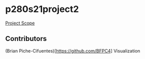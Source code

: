 # p280s21project2
[Project Scope](https://sergerey.org/pbpl280s21/projects.html#spatial-inequality-dynamics)

## Contributors 
(Brian Piche-Cifuentes)[https://github.com/BFPC4] Visualization

